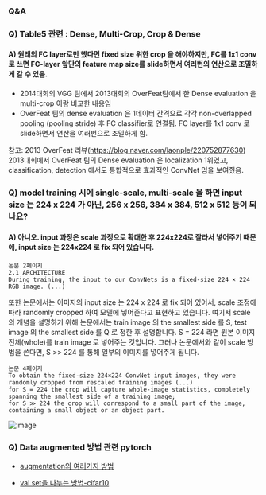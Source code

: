 ### Q&A

### Q) Table5 관련 : Dense, Multi-Crop, Crop & Dense

#### A) 원래의 FC layer로만 했다면 fixed size 위한 crop 을 해야하지만, FC를 1x1 conv로 쓰면 FC-layer 앞단의 feature map size를 slide하면서 여러번의 연산으로 조밀하게 갈 수 있음.
- 2014대회의 VGG 팀에서 2013대회의 OverFeat팀에서 한 Dense evaluation 을 multi-crop 이랑 비교한 내용임
- OverFeat 팀의 dense evaluation 은 1데이터 간격으로 각각 non-overlapped pooling (pooling stride) 후 FC classifier로 연결됨. FC layer를 1x1 conv 로 slide하면서 연산을 여러번으로 조밀하게 함. 

참고: 2013 OverFeat 리뷰(https://blog.naver.com/laonple/220752877630) 2013대회에서 OverFeat 팀의 Dense evaluation 은 localization 1위였고, classification, detection 에서도 통합적으로 효과적인 ConvNet 임을 보여줬음. 


### Q) model training 시에 single-scale, multi-scale 을 하면 input size 는 224 x 224 가 아닌, 256 x 256, 384 x 384, 512 x 512 등이 되나요?
#### A) 아니오. input 과정은 scale 과정으로 확대한 후 224x224로 잘라서 넣어주기 때문에, input size 는 224x224 로 fix 되어 있습니다.
```
논문 2페이지
2.1 ARCHITECTURE
During training, the input to our ConvNets is a fixed-size 224 × 224 RGB image. (...)
```
또한 논문에서는 이미지의 input size 는 224 x 224 로 fix 되어 있어서, scale 조정에 따라 randomly cropped 하여 모델에 넣어준다고 표현하고 있습니다.
여기서 scale 의 개념을 설명하기 위해 논문에서는 train image 의 the smallest side 를 S, test image 의 the smallest side 를 Q 로 정한 후 설명합니다.
S = 224 라면 원본 이미지 전체(whole)를 train image 로 넣어주는 것입니다.
그러나 논문에서와 같이 scale 방법을 쓴다면, S >> 224 를 통해 일부의 이미지를 넣어주게 됩니다.
```
논문 4페이지
To obtain the fixed-size 224×224 ConvNet input images, they were randomly cropped from rescaled training images (...)
for S = 224 the crop will capture whole-image statistics, completely spanning the smallest side of a training image; 
for S ≫ 224 the crop will correspond to a small part of the image, containing a small object or an object part.
```
![image](https://user-images.githubusercontent.com/46803961/109660062-c33b4e80-7bab-11eb-8c07-b53211a8f175.png)


### Q) Data augmented 방법 관련 pytorch

- [augmentation의 여러가지 방법](http://incredible.ai/pytorch/2020/04/25/Pytorch-Image-Augmentation/)

- [val set을 나누는 방법-cifar10](https://medium.com/@sergioalves94/deep-learning-in-pytorch-with-cifar-10-dataset-858b504a6b54)
